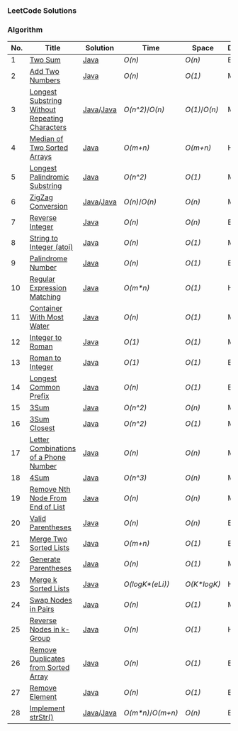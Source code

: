 ### LeetCode Solutions

### Algorithm

| No.  | Title                                                        | Solution                                                     | Time             | Space         | Difficulty |
| :--- | ------------------------------------------------------------ | ------------------------------------------------------------ | ---------------- | ------------- | ---------- |
| 1    | [Two Sum](https://leetcode.com/problems/two-sum/#/description) | [Java](src/main/java/org/sherlockyb/leetcode/array/twoSum/Solution.java) | *O(n)*           | *O(n)*        | Easy       |
| 2    | [Add Two Numbers](https://leetcode.com/problems/add-two-numbers) | [Java](src/main/java/org/sherlockyb/leetcode/linkedlist/addTwoNumbers/Solution.java) | *O(n)*           | *O(1)*        | Medium     |
| 3    | [Longest Substring Without Repeating Characters](https://leetcode.com/problems/longest-substring-without-repeating-characters/#/description) | [Java](src/main/java/org/sherlockyb/leetcode/string/longestSubstringWithoutRepeatingCharacters/Solution.java)/[Java](src/main/java/org/sherlockyb/leetcode/string/longestSubstringWithoutRepeatingCharacters/SolutionFaster.java) | *O(n^2)*/*O(n)*  | *O(1)*/*O(n)* | Medium     |
| 4    | [Median of Two Sorted Arrays](https://leetcode.com/problems/median-of-two-sorted-arrays/#/description) | [Java](src/main/java/org/sherlockyb/leetcode/array/medianOfTwoSortedArrays/Solution.java) | *O(m+n)*         | *O(m+n)*      | Hard       |
| 5    | [Longest Palindromic Substring](https://leetcode.com/problems/longest-palindromic-substring/#/description) | [Java](src/main/java/org/sherlockyb/leetcode/string/longestPalindromicSubstring/Solution.java) | *O(n^2)*         | *O(1)*        | Medium     |
| 6    | [ZigZag Conversion](https://leetcode.com/problems/zigzag-conversion/#/description) | [Java](src/main/java/org/sherlockyb/leetcode/string/zigZagConversion/Solution.java)/[Java](src/main/java/org/sherlockyb/leetcode/string/zigZagConversion/SolutionB.java) | *O(n)*/*O(n)*    | *O(n)*        | Medium     |
| 7    | [Reverse Integer](https://leetcode.com/problems/reverse-integer/#/description) | [Java](src/main/java/org/sherlockyb/leetcode/math/reverseInteger/Solution.java) | *O(n)*           | *O(n)*        | Easy       |
| 8    | [String to Integer (atoi)](https://leetcode.com/problems/string-to-integer-atoi/#/description) | [Java](src/main/java/org/sherlockyb/leetcode/string/stringToInteger/Solution.java) | *O(n)*           | *O(1)*        | Medium     |
| 9    | [Palindrome Number](https://leetcode.com/problems/palindrome-number/#/description) | [Java](src/main/java/org/sherlockyb/leetcode/math/palindromeNumber/Solution.java) | *O(n)*           | *O(1)*        | Easy       |
| 10   | [Regular Expression Matching](https://leetcode.com/problems/regular-expression-matching/#/description) | [Java](src/main/java/org/sherlockyb/leetcode/string/regularExpressionMatching/Solution.java) | *O(m\*n)*        | *O(1)*        | Hard       |
| 11   | [Container With Most Water](https://leetcode.com/problems/container-with-most-water/#/description) | [Java](src/main/java/org/sherlockyb/leetcode/dynamicProgramming/containerWithMostWater/Solution.java) | *O(n)*           | *O(1)*        | Medium     |
| 12   | [Integer to Roman](https://leetcode.com/problems/integer-to-roman/#/description) | [Java](src/main/java/org/sherlockyb/leetcode/math/integerToRoman/Solution.java) | *O(1)*           | *O(1)*        | Medium     |
| 13   | [Roman to Integer](https://leetcode.com/problems/roman-to-integer/#/description) | [Java](src/main/java/org/sherlockyb/leetcode/math/romanToInteger/Solution.java) | *O(1)*           | *O(1)*        | Easy       |
| 14   | [Longest Common Prefix](https://leetcode.com/problems/longest-common-prefix/#/description) | [Java](src/main/java/org/sherlockyb/leetcode/string/longestCommonPrefix/Solution.java) | *O(n)*           | *O(1)*        | Easy       |
| 15   | [3Sum](src/main/java/org/sherlockyb/leetcode/array/threeSum/Solution.java) | [Java](src/main/java/org/sherlockyb/leetcode/array/threeSum/Solution.java) | *O(n^2)*         | *O(n)*        | Medium     |
| 16   | [3Sum Closest](https://leetcode.com/problems/3sum-closest/#/description) | [Java](src/main/java/org/sherlockyb/leetcode/array/threeSumClosest/Solution.java) | *O(n^2)*         | *O(1)*        | Medium     |
| 17   | [Letter Combinations of a Phone Number](https://leetcode.com/problems/letter-combinations-of-a-phone-number/#/description) | [Java](src/main/java/org/sherlockyb/leetcode/math/LetterCombinationOfPhoneNumber/Solution.java) | *O(n)*           | *O(n)*        | Medium     |
| 18   | [4Sum](https://leetcode.com/problems/4sum/#/description)     | [Java](src/main/java/org/sherlockyb/leetcode/array/fourSum/Solution.java) | *O(n^3)*         | *O(n)*        | Medium     |
| 19   | [Remove Nth Node From End of List](https://leetcode.com/problems/remove-nth-node-from-end-of-list/#/description) | [Java](src/main/java/org/sherlockyb/leetcode/linkedlist/removeNthNodeFromEndofList/Solution.java) | *O(n)*           | *O(n)*        | Medium     |
| 20   | [Valid Parentheses](https://leetcode.com/problems/valid-parentheses/#/description) | [Java](src/main/java/org/sherlockyb/leetcode/stack/validParentheses/Solution.java) | *O(n)*           | *O(n)*        | Easy       |
| 21   | [Merge Two Sorted Lists](https://leetcode.com/problems/merge-two-sorted-lists/#/description) | [Java](src/main/java/org/sherlockyb/leetcode/linkedlist/mergeTwoSortedLists/Solution.java) | *O(m+n)*         | *O(1)*        | Easy       |
| 22   | [Generate Parentheses](https://leetcode.com/problems/generate-parentheses/description/) | [Java](src/main/java/org/sherlockyb/leetcode/backtracking/generateParentheses/Solution.java) | *O(n)*           | *O(1)*        | Medium     |
| 23   | [Merge k Sorted Lists](https://leetcode.com/problems/merge-k-sorted-lists/description/) | [Java](src/main/java/org/sherlockyb/leetcode/linkedlist/mergekSortedLists/Solution.java) | *O(logK\*(eLi))* | *O(K\*logK)*  | Hard       |
| 24 |[Swap Nodes in Pairs](https://leetcode.com/problems/swap-nodes-in-pairs/description/)|[Java](src/main/java/org/sherlockyb/leetcode/linkedlist/swapNodesInPairs/Solution.java)|*O(n)*|*O(1)*|Medium|
| 25 |[Reverse Nodes in k-Group](https://leetcode.com/problems/reverse-nodes-in-k-group/description/)|[Java](src/main/java/org/sherlockyb/leetcode/linkedlist/reverseNodesInkGroup/Solution.java)|*O(n)*|*O(1)*|Hard|
| 26 |[Remove Duplicates from Sorted Array](https://leetcode.com/problems/remove-duplicates-from-sorted-array/description/)|[Java](src/main/java/org/sherlockyb/leetcode/array/removeDuplicatesFromSortedArray/Solution.java)|*O(n)*|*O(1)*|Easy|
| 27 |[Remove Element](https://leetcode.com/problems/remove-element/description/)|[Java](src/main/java/org/sherlockyb/leetcode/array/removeElement/Solution.java)|*O(n)*|*O(1)*|Easy|
| 28 |[Implement strStr()](https://leetcode.com/problems/implement-strstr/description/)|[Java](src/main/java/org/sherlockyb/leetcode/string/implementStrStr/Solution.java)/[Java](src/main/java/org/sherlockyb/leetcode/string/implementStrStr/SolutionKmp.java)|*O(m\*n)*/*O(m+n)*|*O(n)*|Easy|